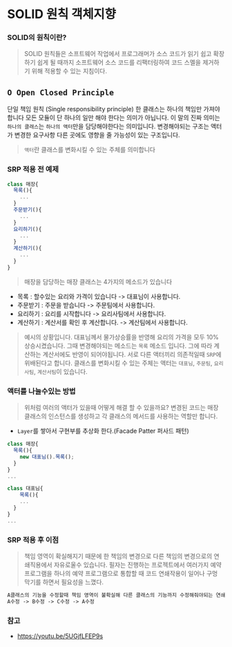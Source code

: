 # SOLID 원칙 객체지향

### SOLID의 원칙이란?
> SOLID 원칙들은 소프트웨어 작업에서 프로그래머가 소스 코드가 읽기 쉽고 확장하기 쉽게 될 때까지 소프트웨어 소스 코드를 리팩터링하여 코드 스멜을 제거하기 위해 적용할 수 있는 지침이다.

## `O Open Closed Principle`
단일 책임 원칙 (Single responsibility principle)
한 클래스는 하나의 책임만 가져야 합니다 모든 모듈이 단 하나의 일만 해야 한다는 의미가 아닙니다.
이 말의 진짜 의미는 `하나의 클래스`는 `하나의 액터`만을 담당해야한다는 의미입니다.
변경해야되는 구조는 액터가 변경한 요구사항 다른 곳에도 영향을 줄 가능성이 있는 구조입니다.

> `액터`란 클래스를 변화시킬 수 있는 주체를 의미합니다

### SRP 적용 전 예제
```js
class 매장{
  목록(){
    ...
  }
  주문받기(){
    ...
  }
  요리하기(){
    ...
  }
  계산하기(){
    ...
  }
}
```
> 매장을 담당하는 매장 클래스는 4가지의 메소드가 있습니다
- 목록 : 할수있는 요리와 가격이 있습니다 -> 대표님이 사용합니다.
- 주문받기 : 주문을 받습니다 -> 주문팀에서 사용합니다.
- 요리하기 : 요리를 시작합니다 -> 요리사팀에서 사용합니다.
- 계산하기 : 계산서를 확인 후 계산합니다. -> 계산팀에서 사용합니다.

> 예시의 상황입니다. 대표님께서 물가상승률을 반영해 요리의 가격을 모두 10% 상승시켰습니다. 그때 변경해야되는 메소드는 `목록` 메소드 입니다. 그에 따라 계산하는 계산서에도 반영이 되어야됩니다. 서로 다른 액터끼리 의존적일때 `SRP`에 위배된다고 합니다.
> 클래스를 변화시킬 수 있는 주체는 액터는 `대표님`, `주문팀`, `요리사팀`, `계산서팀`이 있습니다.

### 액터를 나눌수있는 방법
> 위처럼 여러의 액터가 있을때 어떻게 해결 할 수 있을까요?
> 변경된 코드는 매장 클래스의 인스턴스를 생성하고 각 클래스의 메서드를 사용하는 역할만 합니다.
 - `Layer`를 쌓아서 구현부를 추상화 한다.(Facade Patter 퍼사드 패턴)
```js
class 매장{
  목록(){
    new 대표님().목록();
  }
}
...

class 대표님{
    목록(){
    ...
  }
}
...
```

### SRP 적용 후 이점
> 책임 영역이 확실해지기 때문에 한 책임의 변경으로 다른 책임의 변경으로의 연쇄직용에서 자유로울수 있습니다.
> 필자는 진행하는 프로젝트에서 여러가지 예약 프로그램을 하나의 예약 프로그램으로 통합할 때 코드 연쇄작용이 일어나 구멍 막기를 하면서 필요성을 느꼈다.
```markdown
A클래스의 기능을 수정할때 책임 영역이 불확실해 다른 클래스의 기능까지 수정해줘야되는 연쇄작용의 예시
A수정 -> B수정 -> C수정 -> A수정
```

### 참고
- https://youtu.be/5UGjfLFEP9s